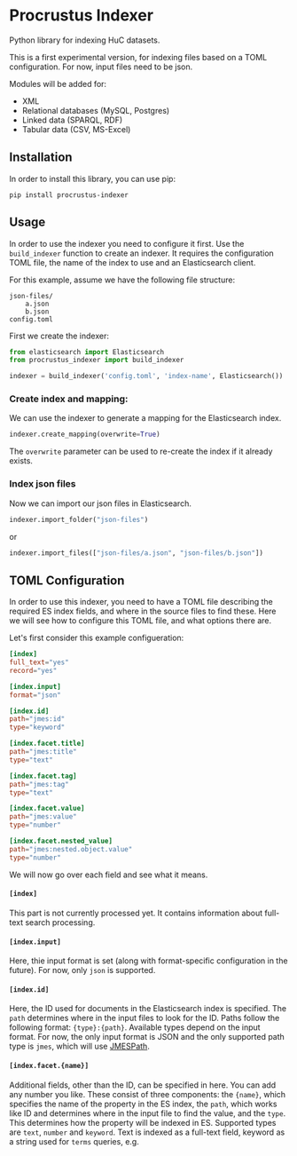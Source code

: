 # Procrustus Indexer
Python library for indexing HuC datasets.

This is a first experimental version, for indexing files based on a TOML configuration.
For now, input files need to be json.

Modules will be added for:
* XML
* Relational databases (MySQL, Postgres)
* Linked data (SPARQL, RDF)
* Tabular data (CSV, MS-Excel)

## Installation

In order to install this library, you can use pip:

```
pip install procrustus-indexer
```

## Usage
In order to use the indexer you need to configure it first. Use the `build_indexer`
function to create an indexer. It requires the configuration TOML file, the name of
the index to use and an Elasticsearch client.

For this example, assume we have the following file structure:

```
json-files/
    a.json
    b.json
config.toml
```

First we create the indexer:

```python
from elasticsearch import Elasticsearch
from procrustus_indexer import build_indexer

indexer = build_indexer('config.toml', 'index-name', Elasticsearch())
```

### Create index and mapping:
We can use the indexer to generate a mapping for the Elasticsearch index.

```python
indexer.create_mapping(overwrite=True)
```
The `overwrite` parameter can be used to re-create the index if it already exists.

### Index json files
Now we can import our json files in Elasticsearch.

```python
indexer.import_folder("json-files")
```

or

```python
indexer.import_files(["json-files/a.json", "json-files/b.json"])
```


## TOML Configuration
In order to use this indexer, you need to have a TOML file describing the
required ES index fields, and where in the source files to find these.
Here we will see how to configure this TOML file, and what options there are.

Let's first consider this example configueration:

```toml
[index]
full_text="yes"
record="yes"

[index.input]
format="json"

[index.id]
path="jmes:id"
type="keyword"

[index.facet.title]
path="jmes:title"
type="text"

[index.facet.tag]
path="jmes:tag"
type="text"

[index.facet.value]
path="jmes:value"
type="number"

[index.facet.nested_value]
path="jmes:nested.object.value"
type="number"
```

We will now go over each field and see what it means.

#### `[index]`
This part is not currently processed yet. It contains information about
full-text search processing.

#### `[index.input]`
Here, thie input format is set (along with format-specific configuration in the future). For now,
only `json` is supported.

#### `[index.id]`
Here, the ID used for documents in the Elasticsearch index is specified. The `path` determines
where in the input files to look for the ID. Paths follow the following format: `{type}:{path}`.
Available types depend on the input format. For now, the only input format is JSON and the only
supported path type is `jmes`, which will use [JMESPath](https://jmespath.org).

#### `[index.facet.{name}]`
Additional fields, other than the ID, can be specified in here. You can add any number you like.
These consist of three components: the `{name}`, which specifies the name of the property in the
ES index, the `path`, which works like ID and determines where in the input file to find the value,
and the `type`. This determines how the property will be indexed in ES. Supported types are `text`,
`number` and `keyword`. Text is indexed as a full-text field, keyword as a string used for `terms`
queries, e.g.
